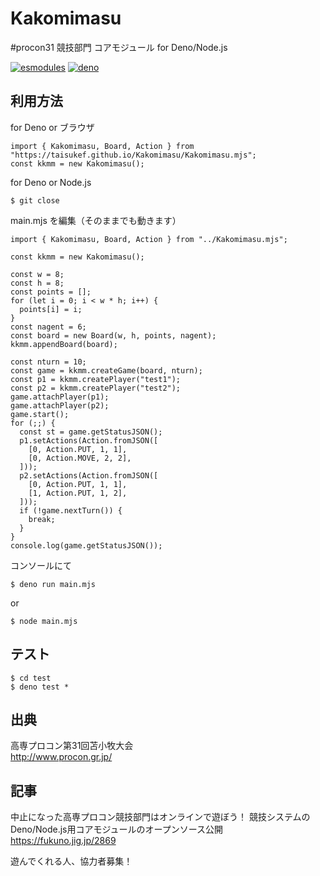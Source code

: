 # Kakomimasu
 #procon31 競技部門 コアモジュール for Deno/Node.js

[![esmodules](https://taisukef.github.com/denolib/esmodulesbadge.svg)](https://developer.mozilla.org/ja/docs/Web/JavaScript/Guide/Modules)
[![deno](https://taisukef.github.com/denolib/denobadge.svg)](https://deno.land/)

## 利用方法

for Deno or ブラウザ
```
import { Kakomimasu, Board, Action } from "https://taisukef.github.io/Kakomimasu/Kakomimasu.mjs";
const kkmm = new Kakomimasu();
```

for Deno or Node.js
```
$ git close 
```
main.mjs を編集（そのままでも動きます）
```
import { Kakomimasu, Board, Action } from "../Kakomimasu.mjs";

const kkmm = new Kakomimasu();

const w = 8;
const h = 8;
const points = [];
for (let i = 0; i < w * h; i++) {
  points[i] = i;
}
const nagent = 6;
const board = new Board(w, h, points, nagent);
kkmm.appendBoard(board);

const nturn = 10;
const game = kkmm.createGame(board, nturn);
const p1 = kkmm.createPlayer("test1");
const p2 = kkmm.createPlayer("test2");
game.attachPlayer(p1);
game.attachPlayer(p2);
game.start();
for (;;) {
  const st = game.getStatusJSON();
  p1.setActions(Action.fromJSON([
    [0, Action.PUT, 1, 1],
    [0, Action.MOVE, 2, 2],
  ]));
  p2.setActions(Action.fromJSON([
    [0, Action.PUT, 1, 1],
    [1, Action.PUT, 1, 2],
  ]));
  if (!game.nextTurn()) {
    break;
  }
}
console.log(game.getStatusJSON());

```
コンソールにて
```
$ deno run main.mjs
```
or 
```
$ node main.mjs
```


## テスト

```
$ cd test
$ deno test *
```

## 出典

高専プロコン第31回苫小牧大会  
http://www.procon.gr.jp/  

## 記事

中止になった高専プロコン競技部門はオンラインで遊ぼう！ 競技システムのDeno/Node.js用コアモジュールのオープンソース公開  
https://fukuno.jig.jp/2869  

遊んでくれる人、協力者募集！
